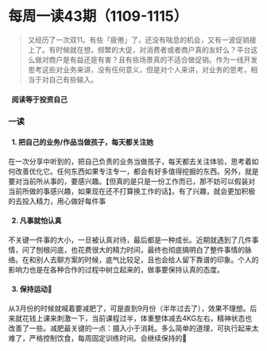 # 每周一读43期（1109-1115）

> 又经历了一次双11。有些「疲倦」了，还没有喘息的机会，又有一波促销接上了。有时候就在想，频繁的大促，对消费者或者商户真的友好么？平台这么做对商户是有益还是有害？且有些场景真的不适合做促销。作为一线开发思考这些对业务来讲，没有任何意义，但是对个人来讲，对业务的思考，相当于对自己有些输入。

####   阅读等于投资自己
### 一读
####   1. 把自己的业务/作品当做孩子，每天都关注她
在一次分享中听到的，把自己负责的业务当做孩子，每天都去关注体验，思考着如何改善优化它。任何东西如果专注专一，都会有好多值得挖掘的东西。另外，就是要对当前所从事的，要感兴趣。【但真的是只是一份工作而已，那不妨可以假装对当前所做的事感兴趣，如果现在还不打算换工作的话】。有了兴趣，就会更加积极的去投入精力，用心做好每件事


####   2. 凡事就怕认真
不关键一件事的大小，一旦被认真对待，最后都是一种成长。近期就遇到了几件事情，问了刨根问底，也花费很大的精力时间，最终也彻底搞明白了整件事情的脉络。在和别人去聊方案的时候，底气比较足，且也会给人留下靠谱的印象。个人的影响力也是在各种合作的过程中树立起来的，做事要保持认真的态度。


####   3. 保持运动🏃
从3月份的时候就喊着要减肥了，可是直到9月份（半年过去了），效果不理想。后来就花钱上课来刺激一下，当前课程过半，体重整体减去4KG左右，精神状态也改善了一些。减肥最关键的一点：摄入小于消耗。多么简单的道理，可执行起来太难了，严格控制饮食，每周固定训练时间。会继续保持的💪
